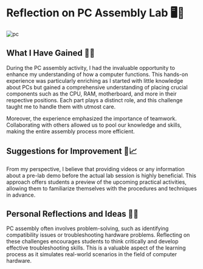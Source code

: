 # Reflection on PC Assembly Lab 🖥️🔧

![pc](https://github.com/amierazulaikha/PC-ASSEMBLE/assets/148413070/6cc6f44e-fee7-4dd2-9a8f-ce8346a6cb1a)

## What I Have Gained 🧠💡

During the PC assembly activity, I had the invaluable opportunity to enhance my understanding of how a computer functions. This hands-on experience was particularly enriching as I started with little knowledge about PCs but gained a comprehensive understanding of placing crucial components such as the CPU, RAM, motherboard, and more in their respective positions. Each part plays a distinct role, and this challenge taught me to handle them with utmost care.

Moreover, the experience emphasized the importance of teamwork. Collaborating with others allowed us to pool our knowledge and skills, making the entire assembly process more efficient.

## Suggestions for Improvement 🔄📈

From my perspective, I believe that providing videos or any information about a pre-lab demo before the actual lab session is highly beneficial. This approach offers students a preview of the upcoming practical activities, allowing them to familiarize themselves with the procedures and techniques in advance.

## Personal Reflections and Ideas 💭✨

PC assembly often involves problem-solving, such as identifying compatibility issues or troubleshooting hardware problems. Reflecting on these challenges encourages students to think critically and develop effective troubleshooting skills. This is a valuable aspect of the learning process as it simulates real-world scenarios in the field of computer hardware.


